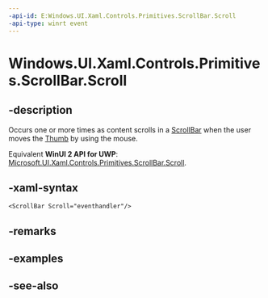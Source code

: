```yaml
---
-api-id: E:Windows.UI.Xaml.Controls.Primitives.ScrollBar.Scroll
-api-type: winrt event
---
```


<!-- Event syntax
public event Windows.UI.Xaml.Controls.Primitives.ScrollEventHandler Scroll
-->

# Windows.UI.Xaml.Controls.Primitives.ScrollBar.Scroll

## -description
Occurs one or more times as content scrolls in a [ScrollBar](scrollbar.md) when the user moves the [Thumb](thumb.md) by using the mouse.

Equivalent **WinUI 2 API for UWP**: [Microsoft.UI.Xaml.Controls.Primitives.ScrollBar.Scroll](/windows/winui/api/microsoft.ui.xaml.controls.primitives.scrollbar.scroll).

## -xaml-syntax
```xaml
<ScrollBar Scroll="eventhandler"/>
```


## -remarks

## -examples

## -see-also
